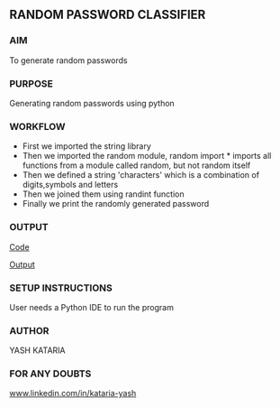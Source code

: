## RANDOM PASSWORD CLASSIFIER

### AIM
To generate random passwords

### PURPOSE
Generating random passwords using python

### WORKFLOW
- First we imported the string library
- Then we imported the random module, random import * imports all functions from a module called random, but not random itself
- Then we defined a string 'characters' which is a combination of digits,symbols and letters
- Then we joined them using randint function
- Finally we print the randomly generated password
### OUTPUT
[Code](https://github.com/yashh18/Awesome_Python_Scripts/blob/main/BasicPythonScripts/Random%20Password%20Classifier/Images/Random_pwd_classifier.py%20-%20Random%20Password%20Classifier%20-%20Visual%20Studio%20Code%2006_10_2021%202_32_59%20pm.png)

[Output](https://github.com/yashh18/Awesome_Python_Scripts/blob/main/BasicPythonScripts/Random%20Password%20Classifier/Images/Random_pwd_classifier.py%20-%20Random%20Password%20Classifier%20-%20Visual%20Studio%20Code%2006_10_2021%202_33_40%20pm.png)
### SETUP INSTRUCTIONS
User needs a Python IDE to run the program

### AUTHOR
YASH KATARIA

### FOR ANY DOUBTS
www.linkedin.com/in/kataria-yash
